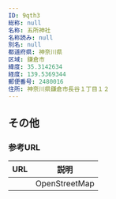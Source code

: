 ```yaml
---
ID: 9qth3
総称: null
名称: 五所神社
名称読み: null
別名: null
都道府県: 神奈川県
区域: 鎌倉市
緯度: 35.3142634
経度: 139.5369344
郵便番号: 2480016
住所: 神奈川県鎌倉市長谷１丁目１２
---
```


## その他

### 参考URL

| URL | 説明          |
| --- | ------------- |
|     | OpenStreetMap |
